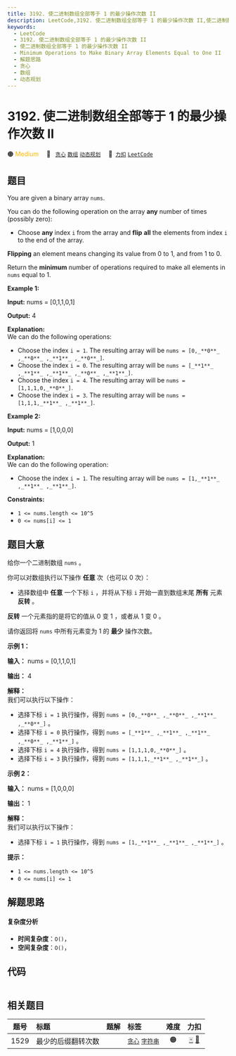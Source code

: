 ```yaml
---
title: 3192. 使二进制数组全部等于 1 的最少操作次数 II
description: LeetCode,3192. 使二进制数组全部等于 1 的最少操作次数 II,使二进制数组全部等于 1 的最少操作次数 II,Minimum Operations to Make Binary Array Elements Equal to One II,解题思路,贪心,数组,动态规划
keywords:
  - LeetCode
  - 3192. 使二进制数组全部等于 1 的最少操作次数 II
  - 使二进制数组全部等于 1 的最少操作次数 II
  - Minimum Operations to Make Binary Array Elements Equal to One II
  - 解题思路
  - 贪心
  - 数组
  - 动态规划
---
```


# 3192. 使二进制数组全部等于 1 的最少操作次数 II

🟠 <font color=#ffb800>Medium</font>&emsp; 🔖&ensp; [`贪心`](/tag/greedy.md) [`数组`](/tag/array.md) [`动态规划`](/tag/dynamic-programming.md)&emsp; 🔗&ensp;[`力扣`](https://leetcode.cn/problems/minimum-operations-to-make-binary-array-elements-equal-to-one-ii) [`LeetCode`](https://leetcode.com/problems/minimum-operations-to-make-binary-array-elements-equal-to-one-ii)

## 题目

You are given a binary array `nums`.

You can do the following operation on the array **any** number of times
(possibly zero):

  * Choose **any** index `i` from the array and **flip** **all** the elements from index `i` to the end of the array.

**Flipping** an element means changing its value from 0 to 1, and from 1 to 0.

Return the **minimum** number of operations required to make all elements in
`nums` equal to 1.



**Example 1:**

**Input:** nums = [0,1,1,0,1]

**Output:** 4

**Explanation:**  
We can do the following operations:

  * Choose the index `i = 1`. The resulting array will be `nums = [0,_**0**_ ,_**0**_ ,_**1**_ ,_**0**_]`.
  * Choose the index `i = 0`. The resulting array will be `nums = [_**1**_ ,_**1**_ ,_**1**_ ,_**0**_ ,_**1**_]`.
  * Choose the index `i = 4`. The resulting array will be `nums = [1,1,1,0,_**0**_]`.
  * Choose the index `i = 3`. The resulting array will be `nums = [1,1,1,_**1**_ ,_**1**_]`.

**Example 2:**

**Input:** nums = [1,0,0,0]

**Output:** 1

**Explanation:**  
We can do the following operation:

  * Choose the index `i = 1`. The resulting array will be `nums = [1,_**1**_ ,_**1**_ ,_**1**_]`.



**Constraints:**

  * `1 <= nums.length <= 10^5`
  * `0 <= nums[i] <= 1`


## 题目大意

给你一个二进制数组 `nums` 。

你可以对数组执行以下操作 **任意**  次（也可以 0 次）：

  * 选择数组中 **任意**  一个下标 `i` ，并将从下标 `i` 开始一直到数组末尾 **所有**  元素 **反转**  。

**反转**  一个元素指的是将它的值从 0 变 1 ，或者从 1 变 0 。

请你返回将 `nums` 中所有元素变为 1 的 **最少**  操作次数。



**示例 1：**

**输入：** nums = [0,1,1,0,1]

**输出：** 4

**解释：**  
我们可以执行以下操作：

  * 选择下标 `i = 1` 执行操作，得到 `nums = [0,_**0**_ ,_**0**_ ,_**1**_ ,_**0**_]` 。
  * 选择下标 `i = 0` 执行操作，得到 `nums = [_**1**_ ,_**1**_ ,_**1**_ ,_**0**_ ,_**1**_]` 。
  * 选择下标 `i = 4` 执行操作，得到 `nums = [1,1,1,0,_**0**_]` 。
  * 选择下标 `i = 3` 执行操作，得到 `nums = [1,1,1,_**1**_ ,_**1**_]` 。

**示例 2：**

**输入：** nums = [1,0,0,0]

**输出：** 1

**解释：**  
我们可以执行以下操作：

  * 选择下标 `i = 1` 执行操作，得到 `nums = [1,_**1**_ ,_**1**_ ,_**1**_]` 。



**提示：**

  * `1 <= nums.length <= 10^5`
  * `0 <= nums[i] <= 1`


## 解题思路

#### 复杂度分析

- **时间复杂度**：`O()`，
- **空间复杂度**：`O()`，

## 代码

```javascript

```

## 相关题目

<!-- prettier-ignore -->
| 题号 | 标题 | 题解 | 标签 | 难度 | 力扣 |
| :------: | :------ | :------: | :------ | :------: | :------: |
| 1529 | 最少的后缀翻转次数 |  |  [`贪心`](/tag/greedy.md) [`字符串`](/tag/string.md) | 🟠 | [🀄️](https://leetcode.cn/problems/minimum-suffix-flips) [🔗](https://leetcode.com/problems/minimum-suffix-flips) |